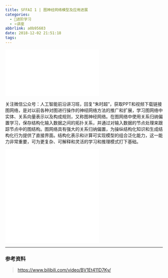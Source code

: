 ```yaml
---
title: SFFAI 1 | 图神经网络模型及应用进展
categories:
  - 🌙进阶学习
  - ⭐讲座
abbrlink: a0b95603
date: 2018-12-02 21:51:18
tags:
---
```


<iframe src="//player.bilibili.com/player.html?aid=37250492&bvid=BV1Et411D7Ky&cid=65462415&p=1" scrolling="no" border="0" frameborder="no" framespacing="0" allowfullscreen="true"> </iframe>

关注微信公众号：人工智能前沿讲习班，回复“朱时超”，获取PPT和视频下载链接
图网络，是对以前各种对图进行操作的神经网络方法的推广和扩展，学习图网络中实体、关系向量表示以及构成规则，又称图神经网络。在图网络中使用关系归纳偏置学习，保存结构化输入数据之间的拓扑关系，并通过对输入数据的节点处理来跟踪节点中的图结构。图网络具有强大的关系归纳偏置，为操纵结构化知识和生成结构化行为提供了直接界面。结构化表示和计算可实现模型的组合泛化能力，这一能力非常重要，可为更复杂、可解释和灵活的学习和推理模式打下基础。

<!--more-->

<iframe src="//player.bilibili.com/player.html?aid=37250492&bvid=BV1Et411D7Ky&cid=65462432&p=2" scrolling="no" border="0" frameborder="no" framespacing="0" allowfullscreen="true"> </iframe>

<iframe src="//player.bilibili.com/player.html?aid=37250492&bvid=BV1Et411D7Ky&cid=65463962&p=3" scrolling="no" border="0" frameborder="no" framespacing="0" allowfullscreen="true"> </iframe>

***

### 参考资料

> <https://www.bilibili.com/video/BV1Et411D7Ky/>
